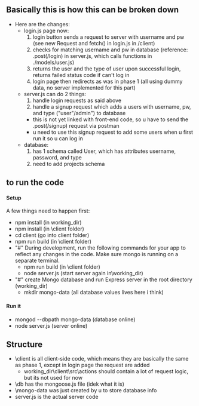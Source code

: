 ## Basically this is how this can be broken down

- Here are the changes:
  - login.js page now:
    1. login button sends a request to server with username and pw (see new Request and fetch() in login.js in /client)
    2. checks for matching username and pw in database (reference: .post(/login) in server.js, which calls functions in ./models/user.js)
    3. returns the user and the type of user upon successful login, returns failed status code if can't log in
    4. login page then redirects as was in phase 1 (all using dummy data, no server implemented for this part)
  - server.js can do 2 things:
    1. handle login requests as said above
    2. handle a signup request which adds a users with username, pw, and type ("user"/admin") to database
      - this is not yet linked with front-end code, so u have to send the .post(/signup) request via postman
      - u need to use this signup request to add some users when u first run it so u can log in
  - database:
    1. has 1 schema called User, which has attributes username, password, and type
    2. need to add projects schema
      
## to run the code
#### Setup
A few things need to happen first:
- npm install (in working_dir)
- npm install (in \client folder)
- cd client (go into client folder)
- npm run build (in \client folder)
- "#" During development, run the following commands for your app to reflect any changes in the code. Make sure mongo is running on a separate terminal.
  - npm run build (in \client folder)
  - node server.js (start server again in\working_dir)
- "#" create Mongo database and run Express server in the root directory (working_dir)
  - mkdir mongo-data (all database values lives here i think)
  
#### Run it
- mongod --dbpath mongo-data (database online)
- node server.js (server online)


## Structure
- \client is all client-side code, which means they are basically the same as phase 1, except in login page the request are added
  - working_dir\client\src\actions should contain a lot of request logic, but its not used for now
- \db has the mongoose.js file (idek what it is)
- \mongo-data was just created by u to store database info
- server.js is the actual server code
